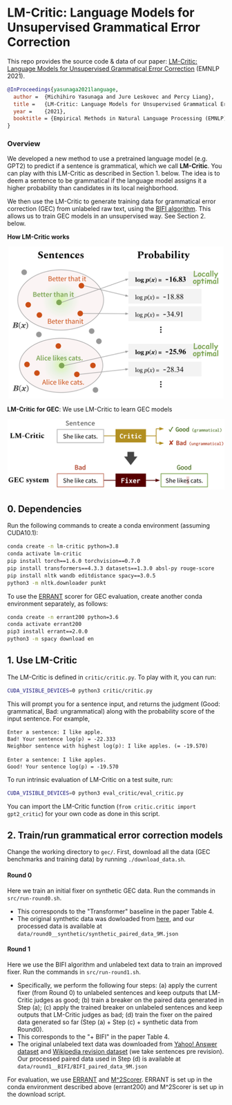 # LM-Critic: Language Models for Unsupervised Grammatical Error Correction

This repo provides the source code & data of our paper: [LM-Critic: Language Models for Unsupervised Grammatical Error Correction](http://arxiv.org/abs/2109.06822) (EMNLP 2021).
```bib
@InProceedings{yasunaga2021language,
  author =  {Michihiro Yasunaga and Jure Leskovec and Percy Liang},
  title =   {LM-Critic: Language Models for Unsupervised Grammatical Error Correction},
  year =    {2021},  
  booktitle = {Empirical Methods in Natural Language Processing (EMNLP)},  
}
```

### Overview

We developed a new method to use a pretrained language model (e.g. GPT2) to predict if a sentence is grammatical, which we call **LM-Critic**. You can play with this LM-Critic as described in Section 1. below. The idea is to deem a sentence to be grammatical if the language model assigns it a higher probability than candidates in its local neighborhood.

We then use the LM-Critic to generate training data for grammatical error correction (GEC) from unlabeled raw text, using the [BIFI algorithm](https://github.com/michiyasunaga/BIFI). This allows us to train GEC models in an unsupervised way. See Section 2. below.


**How LM-Critic works**
<p align="center">
  <img src="figs/local_optimality.png" width="500" title="Illustration of LM-Critic" alt="">
</p>


**LM-Critic for GEC**: We use LM-Critic to learn GEC models
<p align="center">
  <img src="figs/lm_critic_gec.png" width="600" title="LM-Critic for GEC" alt="">
</p>




## 0. Dependencies

Run the following commands to create a conda environment (assuming CUDA10.1):
```bash
conda create -n lm-critic python=3.8
conda activate lm-critic
pip install torch==1.6.0 torchvision==0.7.0
pip install transformers==4.3.3 datasets==1.3.0 absl-py rouge-score
pip install nltk wandb editdistance spacy==3.0.5
python3 -m nltk.downloader punkt
```

To use the [ERRANT](https://github.com/chrisjbryant/errant) scorer for GEC evaluation, create another conda environment separately, as follows:
```bash
conda create -n errant200 python=3.6
conda activate errant200
pip3 install errant==2.0.0
python3 -m spacy download en
```



## <a name="lm_critic"></a> 1. Use LM-Critic

The LM-Critic is defined in `critic/critic.py`. To play with it, you can run:
```bash
CUDA_VISIBLE_DEVICES=0 python3 critic/critic.py
```
This will prompt you for a sentence input, and returns the judgment (Good: grammatical, Bad: ungrammatical) along with the probability score of the input sentence. For example,
```
Enter a sentence: I like apple.
Bad! Your sentence log(p) = -22.333
Neighbor sentence with highest log(p): I like apples. (= -19.570)

Enter a sentence: I like apples.
Good! Your sentence log(p) = -19.570
```

To run intrinsic evaluation of LM-Critic on a test suite, run:
```bash
CUDA_VISIBLE_DEVICES=0 python3 eval_critic/eval_critic.py
```
You can import the LM-Critic function (`from critic.critic import gpt2_critic`) for your own code as done in this script.



## <a name="gec"></a> 2. Train/run grammatical error correction models

Change the working directory to `gec/`.
First, download all the data (GEC benchmarks and training data) by running `./download_data.sh`.

#### Round 0
Here we train an initial fixer on synthetic GEC data. Run the commands in `src/run-round0.sh`.
 - This corresponds to the "Transformer" baseline in the paper Table 4.
 - The original synthetic data was dowloaded from [here](https://github.com/awasthiabhijeet/PIE/tree/master/errorify), and our processed data is available at `data/round0__synthetic/synthetic_paired_data_9M.json`


#### Round 1
Here we use the BIFI algorithm and unlabeled text data to train an improved fixer. Run the commands in `src/run-round1.sh`.

 - Specifically, we perform the following four steps: (a) apply the current fixer (from Round 0) to unlabeled sentences and keep outputs that LM-Critic judges as good; (b) train a breaker on the paired data generated in Step (a); (c) apply the trained breaker on unlabeled sentences and keep outputs that LM-Critic judges as bad; (d) train the fixer on the paired data generated so far (Step (a) + Step (c) + synthetic data from Round0).
 - This corresponds to the "+ BIFI" in the paper Table 4.
 - The original unlabeled text data was downloaded from [Yahoo! Answer dataset](https://www.kaggle.com/soumikrakshit/yahoo-answers-dataset) and [Wikipedia revision dataset](https://github.com/snukky/wikiedits) (we take sentences pre revision). Our processed paired data used in Step (d) is available at `data/round1__BIFI/BIFI_paired_data_9M.json`



For evaluation, we use [ERRANT](https://github.com/chrisjbryant/errant) and [M^2Scorer](https://github.com/nusnlp/m2scorer). ERRANT is set up in the conda environment described above (errant200) and M^2Scorer is set up in the download script.
